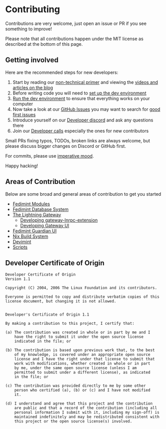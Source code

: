 # Contributing

Contributions are very welcome, just open an issue or PR if you see something to improve! 

Please note that all contributions happen under the MIT license as described at the bottom of this page.

## Getting involved

Here are the recommended steps for new developers:
1. Start by reading our [non-technical primer](https://fedimint.org/docs/intro) and viewing the [videos and articles on the blog](https://fedimint.org/blog)
2. Before writing code you will need to [set up the dev environment](dev-env.md)
3. [Run the dev environment](tutorial.md) to ensure that everything works on your computer
4. Now take a look at our [GitHub Issues](https://github.com/fedimint/fedimint/issues) you may want to search for [good first issues](https://github.com/fedimint/fedimint/issues?q=is%3Aopen+is%3Aissue+label%3A%22good+first+issue%22)
5. Introduce yourself on our [Developer discord](https://chat.fedimint.org) and ask any questions there
6. Join our [Developer calls](https://calendar.google.com/calendar/u/0/embed?src=fedimintcalendar@gmail.com) especially the ones for new contributors

Small PRs fixing typos, TODOs, broken links are always welcome, but please discuss bigger changes on Discord or GitHub first.

For commits, please use [imperative mood](https://stackoverflow.com/questions/3580013/should-i-use-past-or-present-tense-in-git-commit-messages/3580764#3580764).

Happy hacking!


## Areas of Contribution

Below are some broad and general areas of contribution to get you started

* [Fedimint Modules](./architecture.md)
* [Fedimint Database System](./database.md)
* [The Lightning Gateway](./gateway.md)
    * [Developing gateway-lnrpc-extension](./gateway.md#developing-gateway-lnrpc-extension)
    * [Developing Gateway UI](https://github.com/fedimint/ui)
* [Fedimint Guardian UI](https://github.com/fedimint/ui)
* [Nix Build System](./nix-ci.md)
* [Devimint](../devimint/)
* [Scripts](../scripts/README.md)

## Developer Certificate of Origin

```
Developer Certificate of Origin
Version 1.1

Copyright (C) 2004, 2006 The Linux Foundation and its contributors.

Everyone is permitted to copy and distribute verbatim copies of this
license document, but changing it is not allowed.


Developer's Certificate of Origin 1.1

By making a contribution to this project, I certify that:

(a) The contribution was created in whole or in part by me and I
    have the right to submit it under the open source license
    indicated in the file; or

(b) The contribution is based upon previous work that, to the best
    of my knowledge, is covered under an appropriate open source
    license and I have the right under that license to submit that
    work with modifications, whether created in whole or in part
    by me, under the same open source license (unless I am
    permitted to submit under a different license), as indicated
    in the file; or

(c) The contribution was provided directly to me by some other
    person who certified (a), (b) or (c) and I have not modified
    it.

(d) I understand and agree that this project and the contribution
    are public and that a record of the contribution (including all
    personal information I submit with it, including my sign-off) is
    maintained indefinitely and may be redistributed consistent with
    this project or the open source license(s) involved.
```
